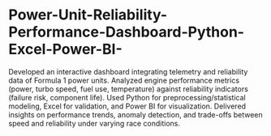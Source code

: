 # Power-Unit-Reliability-Performance-Dashboard-Python-Excel-Power-BI-
Developed an interactive dashboard integrating telemetry and reliability data of Formula 1 power units. Analyzed engine performance metrics (power, turbo speed, fuel use, temperature) against reliability indicators (failure risk, component life). Used Python for preprocessing/statistical modeling, Excel for validation, and Power BI for visualization. Delivered insights on performance trends, anomaly detection, and trade-offs between speed and reliability under varying race conditions.
